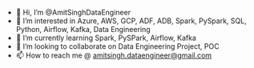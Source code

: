 - 👋 Hi, I’m @AmitSinghDataEngineer
- 👀 I’m interested in Azure, AWS, GCP, ADF, ADB, Spark, PySpark, SQL, Python, Airflow, Kafka, Data Engineering
- 🌱 I’m currently learning Spark, PySPark, Airflow, Kafka
- 💞️ I’m looking to collaborate on Data Engineering Project, POC
- 📫 How to reach me @ amitsingh.dataengineer@gmail.com

<!---
AmitSinghDataEngineer/AmitSinghDataEngineer is a ✨ special ✨ repository because its `README.md` (this file) appears on your GitHub profile.
You can click the Preview link to take a look at your changes.
--->
